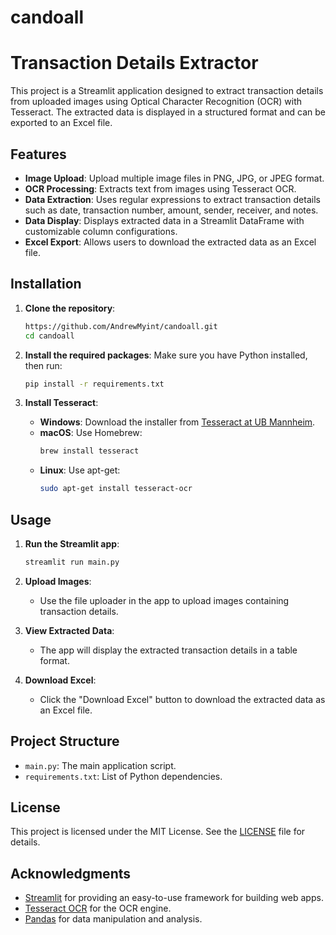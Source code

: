 # candoall

# Transaction Details Extractor

This project is a Streamlit application designed to extract transaction details from uploaded images using Optical Character Recognition (OCR) with Tesseract. The extracted data is displayed in a structured format and can be exported to an Excel file.

## Features

- **Image Upload**: Upload multiple image files in PNG, JPG, or JPEG format.
- **OCR Processing**: Extracts text from images using Tesseract OCR.
- **Data Extraction**: Uses regular expressions to extract transaction details such as date, transaction number, amount, sender, receiver, and notes.
- **Data Display**: Displays extracted data in a Streamlit DataFrame with customizable column configurations.
- **Excel Export**: Allows users to download the extracted data as an Excel file.

## Installation

1. **Clone the repository**:
   ```bash
   https://github.com/AndrewMyint/candoall.git
   cd candoall
   ```

2. **Install the required packages**:
   Make sure you have Python installed, then run:
   ```bash
   pip install -r requirements.txt
   ```

3. **Install Tesseract**:
   - **Windows**: Download the installer from [Tesseract at UB Mannheim](https://github.com/UB-Mannheim/tesseract/wiki).
   - **macOS**: Use Homebrew:
     ```bash
     brew install tesseract
     ```
   - **Linux**: Use apt-get:
     ```bash
     sudo apt-get install tesseract-ocr
     ```

## Usage

1. **Run the Streamlit app**:
   ```bash
   streamlit run main.py
   ```

2. **Upload Images**:
   - Use the file uploader in the app to upload images containing transaction details.

3. **View Extracted Data**:
   - The app will display the extracted transaction details in a table format.

4. **Download Excel**:
   - Click the "Download Excel" button to download the extracted data as an Excel file.

## Project Structure

- `main.py`: The main application script.
- `requirements.txt`: List of Python dependencies.

## License

This project is licensed under the MIT License. See the [LICENSE](LICENSE) file for details.

## Acknowledgments

- [Streamlit](https://streamlit.io/) for providing an easy-to-use framework for building web apps.
- [Tesseract OCR](https://github.com/tesseract-ocr/tesseract) for the OCR engine.
- [Pandas](https://pandas.pydata.org/) for data manipulation and analysis.
